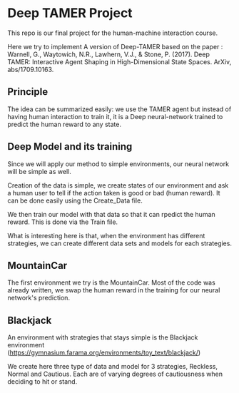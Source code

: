# Deep TAMER Project

This repo is our final project for the human-machine interaction course.

Here we try to implement A version of Deep-TAMER based on the paper : Warnell, G., Waytowich, N.R., Lawhern, V.J., & Stone, P. (2017). Deep TAMER: Interactive Agent Shaping in High-Dimensional State Spaces. ArXiv, abs/1709.10163.

## Principle

The idea can be summarized easily: we use the TAMER agent but instead of having human interaction to train it, it is a Deep neural-network trained to predict the human reward to any state.

## Deep Model and its training

Since we will apply our method to simple environments, our neural network will be simple as well.

Creation of the data is simple, we create states of our environment and ask a human user to tell if the action taken is good or bad (human reward). It can be done easily using the Create_Data file.

We then train our model with that data so that it can rpedict the human reward. This is done via the Train file.

What is interesting here is that, when the environment has different strategies, we can create different data sets and models for each strategies.

## MountainCar

The first environment we try is the MountainCar. Most of the code was already written, we swap the human reward in the training for our neural network's prediction.

## Blackjack

An environment with strategies that stays simple is the Blackjack environment (https://gymnasium.farama.org/environments/toy_text/blackjack/)

We create here three type of data and model for 3 strategies, Reckless, Normal and Cautious. Each are of varying degrees of cautiousness when deciding to hit or stand.